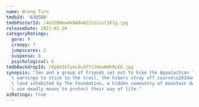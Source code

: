```yaml
---
name: Wrong Turn
tmdbId: '630586'
tmdbPosterId: /4U1SBHmwHkNA0eHZ2n1CuiC1K1g.jpg
releaseDate: 2021-01-26
categoryRatings:
  gore: 9
  creepy: 7
  jumpscares: 2
  suspense: 8
  psychological: 6
tmdbBackdropId: /8p8VIkTyeL9udfYJJHewWdhRLEO.jpg
synopsis: "Jen and a group of friends set out to hike the Appalachian Trail. Despite\
  \ warnings to stick to the trail, the hikers stray off course\u2014and cross into\
  \ land inhabited by The Foundation, a hidden community of mountain dwellers who\
  \ use deadly means to protect their way of life."
aiRatings: true
---
```


